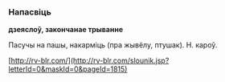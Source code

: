 ### Напасвіць
**дзеяслоў, закончанае трыванне**

Пасучы на пашы, накарміць (пра жывёлу, птушак). Н. кароў.

<a rel="author">[http://rv-blr.com/](http://rv-blr.com/slounik.jsp?letterId=0&maskId=0&pageId=1815)</a>
